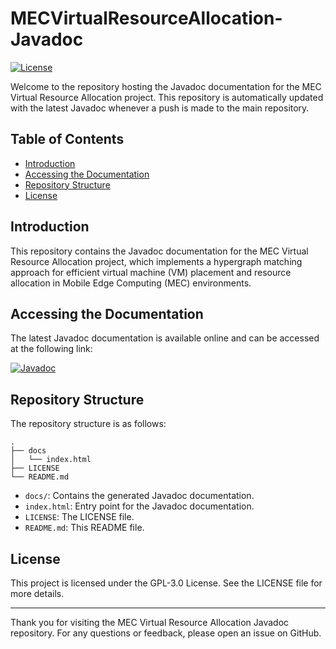 # MECVirtualResourceAllocation-Javadoc

[![License](https://img.shields.io/badge/License-GPL--3.0-blue.svg)](https://opensource.org/licenses/GPL-3.0)

Welcome to the repository hosting the Javadoc documentation for the MEC Virtual Resource Allocation project. This repository is automatically updated with the latest Javadoc whenever a push is made to the main repository.

## Table of Contents

- [Introduction](#introduction)
- [Accessing the Documentation](#accessing-the-documentation)
- [Repository Structure](#repository-structure)
- [License](#license)

## Introduction

This repository contains the Javadoc documentation for the MEC Virtual Resource Allocation project, which implements a hypergraph matching approach for efficient virtual machine (VM) placement and resource allocation in Mobile Edge Computing (MEC) environments.

## Accessing the Documentation

The latest Javadoc documentation is available online and can be accessed at the following link:

[![Javadoc](https://img.shields.io/badge/JavaDoc-Online-green)](https://alessiobugetti.github.io/MECVirtualResourceAllocation-Javadoc)

## Repository Structure

The repository structure is as follows:

```
.
├── docs
│   └── index.html
├── LICENSE
└── README.md
```

- `docs/`: Contains the generated Javadoc documentation.
- `index.html`: Entry point for the Javadoc documentation.
- `LICENSE`: The LICENSE file.
- `README.md`: This README file.

## License

This project is licensed under the GPL-3.0 License. See the LICENSE file for more details.

------------------------------------------------------------

Thank you for visiting the MEC Virtual Resource Allocation Javadoc repository. For any questions or feedback, please open an issue on GitHub.